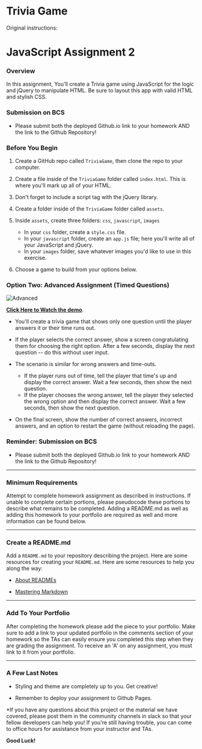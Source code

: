 # Trivia Game

Original instructions:

# JavaScript Assignment 2

### Overview

In this assignment, You'll create a Trivia game using JavaScript for the logic and jQuery to manipulate HTML. Be sure to layout this app with valid HTML and stylish CSS.

### Submission on BCS

- Please submit both the deployed Github.io link to your homework AND the link to the Github Repository!

### Before You Begin

1. Create a GitHub repo called `TriviaGame`, then clone the repo to your computer.

2. Create a file inside of the `TriviaGame` folder called `index.html`. This is where you'll mark up all of your HTML.

3. Don't forget to include a script tag with the jQuery library.

4. Create a folder inside of the `TriviaGame` folder called `assets`.

5. Inside `assets`, create three folders: `css`, `javascript`, `images`

   - In your `css` folder, create a `style.css` file.
   - In your `javascript` folder, create an `app.js` file; here you'll write all of your JavaScript and jQuery.
   - In your `images` folder, save whatever images you'd like to use in this exercise.

6. Choose a game to build from your options below.

### Option Two: Advanced Assignment (Timed Questions)

![Advanced](Images/2-advanced.jpg)

**[Click Here to Watch the demo](https://youtu.be/xhmmiRmxQ8Q)**.

- You'll create a trivia game that shows only one question until the player answers it or their time runs out.

- If the player selects the correct answer, show a screen congratulating them for choosing the right option. After a few seconds, display the next question -- do this without user input.

- The scenario is similar for wrong answers and time-outs.

  - If the player runs out of time, tell the player that time's up and display the correct answer. Wait a few seconds, then show the next question.
  - If the player chooses the wrong answer, tell the player they selected the wrong option and then display the correct answer. Wait a few seconds, then show the next question.

- On the final screen, show the number of correct answers, incorrect answers, and an option to restart the game (without reloading the page).

### Reminder: Submission on BCS

- Please submit both the deployed Github.io link to your homework AND the link to the Github Repository!

---

### Minimum Requirements

Attempt to complete homework assignment as described in instructions. If unable to complete certain portions, please pseudocode these portions to describe what remains to be completed. Adding a README.md as well as adding this homework to your portfolio are required as well and more information can be found below.

---

### Create a README.md

Add a `README.md` to your repository describing the project. Here are some resources for creating your `README.md`. Here are some resources to help you along the way:

- [About READMEs](https://help.github.com/articles/about-readmes/)

- [Mastering Markdown](https://guides.github.com/features/mastering-markdown/)

---

### Add To Your Portfolio

After completing the homework please add the piece to your portfolio. Make sure to add a link to your updated portfolio in the comments section of your homework so the TAs can easily ensure you completed this step when they are grading the assignment. To receive an 'A' on any assignment, you must link to it from your portfolio.

---

### A Few Last Notes

- Styling and theme are completely up to you. Get creative!

- Remember to deploy your assignment to Github Pages.

\*If you have any questions about this project or the material we have covered, please post them in the community channels in slack so that your fellow developers can help you! If you're still having trouble, you can come to office hours for assistance from your instructor and TAs.

**Good Luck!**
